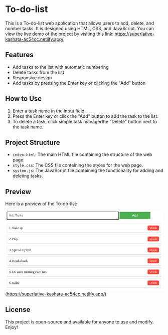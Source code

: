 # To-do-list

This is a To-do-list web application that allows users to add, delete, and number tasks. It is designed using HTML, CSS, and JavaScript. You can view the live demo of the project by visiting this link: https://superlative-kashata-ac54cc.netlify.app/

## Features

- Add tasks to the list with automatic numbering
- Delete tasks from the list
- Responsive design
- Add tasks by pressing the Enter key or clicking the "Add" button

## How to Use

1. Enter a task name in the input field.
2. Press the Enter key or click the "Add" button to add the task to the list.
3. To delete a task, click simple task managerthe "Delete" button next to the task name.

## Project Structure

- `index.html`: The main HTML file containing the structure of the web page.
- `style.css`: The CSS file containing the styles for the web page.
- `system.js`: The JavaScript file containing the functionality for adding and deleting tasks.

## Preview

Here is a preview of the To-do-list:

![To do List Preview](./preview.png)(https://superlative-kashata-ac54cc.netlify.app/)


## License

This project is open-source and available for anyone to use and modify. Enjoy!
